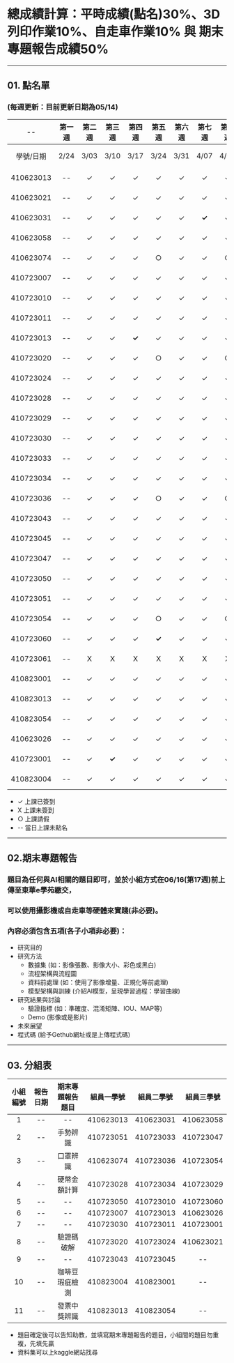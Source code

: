 # 總成績計算：平時成績(點名)30%、3D列印作業10%、自走車作業10% 與 期末專題報告成績50%
-----
## 01. 點名單
### (每週更新：目前更新日期為**05/14**)

| -- | 第一週 | 第二週 | 第三週 | 第四週 | 第五週 | 第六週 | 第七週 | 第八週 | 第九週 | 第十週 | 第十一週 | 第十二週 | 第十三週 | 第十四週 | 第十五週 | 第十六週 | 第十七週 | -- | 
| :----: | :----: | :----: | :----: | :----: | :----: | :----: | :----: | :----: | :----: | :----: | :----: | :----: | :----: | :----: | :----: | :----: | :----: | :----: | 
| 學號/日期 | 2/24 | 3/03 | 3/10 | 3/17 | 3/24 | 3/31 | 4/07 | 4/14 | 4/21 | 4/28 | 5/05 | 5/12 | 5/19 | 5/26 | 6/02 | 6/09 | 6/16	| 總計 | 
| 410623013	| --	| ✓	| ✓ | ✓ | ✓ | ✓ | ✓ | ✓ | ✓ | ✓ | ✓ | ✓ | -- | -- | -- | -- | -- | -- |														
| 410623021	| --	| ✓	| ✓ | ✓ | ✓ | ✓ | ✓ | ✓ | ✓ | ✓ | ✓ | ✓ | -- | -- | -- | -- | -- | -- |															
| 410623031	| --	| ✓	| ✓ | ✓ | ✓ | ✓ | **✓** | ✓ | ✓ | ✓ | ✓ | X | -- | -- | -- | -- | -- | -- |	
| 410623058	| --	| ✓	| ✓ | ✓ | ✓ | ✓ | ✓ | ✓ | ✓ | ✓ | ✓ | ✓ | -- | -- | -- | -- | -- | -- |	
| 410623074	| --	| ✓	| ✓ | ✓ | ○ | ✓ | ✓ | ○ | ✓ | ✓ | ✓ | ✓ | -- | -- | -- | -- | -- | -- |	
| 410723007	| --	| ✓	| ✓ | ✓ | ✓ | ✓ | ✓ | ✓ | ✓ | ✓ | ✓ | ✓ | -- | -- | -- | -- | -- | -- |	
| 410723010	| --	| ✓	| ✓ | ✓ | ✓ | ✓ | ✓ | ✓ | ✓ | ✓ | ✓ | ✓ | -- | -- | -- | -- | -- | -- |	
| 410723011	| --	| ✓	| ✓ | ✓ | ✓ | ✓ | ✓ | ✓ | ✓ | ✓ | ✓ | ✓ | -- | -- | -- | -- | -- | -- |	
| 410723013	| --	| ✓	| ✓ | **✓** | ✓ | ✓ | ✓ | ✓ | ✓ | ✓ | ✓ | ✓ | -- | -- | -- | -- | -- | -- |	
| 410723020	| --	| ✓	| ✓ | ✓ | ○ | ✓ | ✓ | ○ | ✓ | ✓ | ✓ | X | -- | -- | -- | -- | -- | -- |	
| 410723024	| --	| ✓	| ✓ | ✓ | ✓ | ✓ | ✓ | ✓ | ✓ | ✓ | X | ✓ | -- | -- | -- | -- | -- | -- |	
| 410723028	| --	| ✓	| ✓ | ✓ | ✓ | ✓ | ✓ | ✓ | ✓ | ✓ | ✓ | ✓ | -- | -- | -- | -- | -- | -- |	
| 410723029	| --	| ✓	| ✓ | ✓ | ✓ | ✓ | ✓ | ✓ | ✓ | ✓ | ✓ | ✓ | -- | -- | -- | -- | -- | -- |	
| 410723030	| --	| ✓	| ✓ | ✓ | ✓ | ✓ | ✓ | ✓ | ✓ | ✓ | ✓ | ✓ | -- | -- | -- | -- | -- | -- |	
| 410723033	| --	| ✓	| ✓ | ✓ | ✓ | ✓ | ✓ | ✓ | ✓ | ✓ | ✓ | ✓ | -- | -- | -- | -- | -- | -- |	
| 410723034	| --	| ✓	| ✓ | ✓ | ✓ | ✓ | ✓ | ✓ | ✓ | ✓ | ✓ | ✓ | -- | -- | -- | -- | -- | -- |	
| 410723036	| --	| ✓	| ✓ | ✓ | ○ | ✓ | ✓ | ○ | ✓ | ✓ | ✓ | ✓ | -- | -- | -- | -- | -- | -- |	
| 410723043	| --	| ✓	| ✓ | ✓ | ✓ | ✓ | ✓ | ✓ | ✓ | ✓ | ✓ | ✓ | -- | -- | -- | -- | -- | -- |	
| 410723045	| --	| ✓	| ✓ | ✓ | ✓ | ✓ | ✓ | ✓ | ✓ | ✓ | ✓ | ✓ | -- | -- | -- | -- | -- | -- |	
| 410723047	| --	| ✓	| ✓ | ✓ | ✓ | ✓ | ✓ | ✓ | ✓ | ✓ | ✓ | ✓ | -- | -- | -- | -- | -- | -- |	
| 410723050	| --	| ✓	| ✓ | ✓ | ✓ | ✓ | ✓ | ✓ | ✓ | ✓ | ✓ | ✓ | -- | -- | -- | -- | -- | -- |	
| 410723051	| --	| ✓	| ✓ | ✓ | ✓ | ✓ | ✓ | ✓ | ✓ | ✓ | ✓ | ✓ | -- | -- | -- | -- | -- | -- |	
| 410723054	| --	| ✓	| ✓ | ✓ | ○ | ✓ | ✓ | ○ | ✓ | ✓ | ✓ | ✓ | -- | -- | -- | -- | -- | -- |	
| 410723060	| --	| ✓	| ✓ | ✓ | **✓** | ✓ | ✓ | ✓ | ✓ | ✓ | ✓ | ✓ | -- | -- | -- | -- | -- | -- |	
| 410723061	| --	| X	| X | X | X | X | X | X | X | X | X | X | -- | -- | -- | -- | -- | -- |	
| 410823001	| --	| ✓	| ✓ | ✓ | ✓ | ✓ | ✓ | ✓ | ✓ | ✓ | ✓ | ✓ | -- | -- | -- | -- | -- | -- |															
| 410823013	| --	| ✓	| ✓ | ✓ | ✓ | ✓ | ✓ | ✓ | ✓ | ✓ | ✓ | ✓ | -- | -- | -- | -- | -- | -- |															
| 410823054	| --	| ✓	| ✓ | ✓ | ✓ | ✓ | ✓ | ✓ | ✓ | ✓ | ✓ | ✓ | -- | -- | -- | -- | -- | -- |															
| 410623026	| --	| ✓	| ✓ | ✓ | ✓ | ✓ | ✓ | ✓ | ✓ | ✓ | ✓ | ✓ | -- | -- | -- | -- | -- | -- |															
| 410723001	| --	| ✓	| **✓** | ✓ | ✓ | ✓ | ✓ | ✓ | ✓ | ✓ | ✓ | ✓ | -- | -- | -- | -- | -- | -- |															
| 410823004	| --	| ✓	| ✓ | ✓ | ✓ | ✓ | ✓ | ✓ | ✓ | ✓ | ✓ | ✓ | -- | -- | -- | -- | -- | -- |	

* ✓ 上課已簽到
* X 上課未簽到
* ○ 上課請假
* -- 當日上課未點名
-----

## 02.期末專題報告
### 題目為任何與AI相關的題目即可，並於小組方式在06/16(第17週)前上傳至東華e學苑繳交，
### 可以使用攝影機或自走車等硬體來實踐(非必要)。
### 內容必須包含五項(各子小項非必要)：
* 研究目的
* 研究方法
  - 數據集 (如：影像張數、影像大小、彩色或黑白)
  - 流程架構與流程圖
  - 資料前處理 (如：使用了影像增量、正規化等前處理)
  - 模型架構與訓練 (介紹AI模型，呈現學習過程：學習曲線)
* 研究結果與討論
  - 驗證指標 (如：準確度、混淆矩陣、IOU、MAP等)
  - Demo (影像或是影片)
* 未來展望
* 程式碼 (給予Gethub網址或是上傳程式碼)

-----

## 03. 分組表
| 小組編號 | 報告日期 | 期末專題報告題目 | 組員一學號 | 組員二學號 | 組員三學號 | 
| :----: | :----: | :----: | :----: | :----: | :----: | 
| 1 | -- | -- | 410623013 | 410623031 | 410623058 |
| 2 | -- | 手勢辨識 | 410723051 | 410723033 | 410723047 |
| 3 | -- | 口罩辨識 | 410623074 | 410723036 | 410723054 |
| 4 | -- | 硬幣金額計算 | 410723028 | 410723034 | 410723029 |
| 5 | -- | -- | 410723050 | 410723010 | 410723060 |
| 6 | -- | -- | 410723007 | 410723013 | 410623026 |
| 7 | -- | -- | 410723030 | 410723011 | 410723001 |
| 8 | -- | 驗證碼破解 | 410723020 | 410723024 | 410623021 |
| 9 | -- | -- | 410723043 | 410723045 | -- |
| 10 | -- | 咖啡豆瑕疵檢測 | 410823004 | 410823001 | -- |
| 11 | -- | 發票中獎辨識 | 410823013 | 410823054 | -- |

* 題目確定後可以告知助教，並填寫期末專題報告的題目，小組間的題目勿重複，先填先贏
* 資料集可以上kaggle網站找尋
